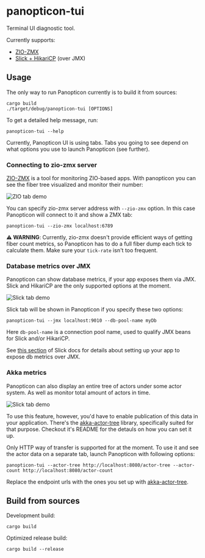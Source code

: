 # panopticon-tui

Terminal UI diagnostic tool.

Currently supports:
- [ZIO-ZMX](https://github.com/zio/zio-zmx)
- [Slick + HikariCP](https://scala-slick.org/doc/3.2.0/config.html#monitoring) (over JMX)

## Usage

The only way to run Panopticon currently is to build it from sources:
```
cargo build
./target/debug/panopticon-tui [OPTIONS]
```

To get a detailed help message, run:
```
panopticon-tui --help
```

Currently, Panopticon UI is using tabs. Tabs you going to see depend on what options you use to launch Panopticon (see further).

### Connecting to zio-zmx server

[ZIO-ZMX](https://github.com/zio/zio-zmx) is a tool for monitoring ZIO-based apps. With panopticon you can see the fiber tree visualized and monitor their number:

![ZIO tab demo](./assets/zio-demo.png)

You can specify zio-zmx server address with `--zio-zmx` option. In this case Panopticon will connect to it and show a ZMX tab:
```
panopticon-tui --zio-zmx localhost:6789
```

**⚠️ WARNING**: Currently, zio-zmx doesn't provide efficient ways of getting fiber count metrics, so Panopticon has to do a full fiber dump each tick to calculate them. Make sure your `tick-rate` isn't too frequent.

### Database metrics over JMX

Panopticon can show database metrics, if your app exposes them via JMX. Slick and HikariCP are the only supported options at the moment.

![Slick tab demo](./assets/slick-demo.png)

Slick tab will be shown in Panopticon if you specify these two options:

```
panopticon-tui --jmx localhost:9010 --db-pool-name myDb
```

Here `db-pool-name` is a connection pool name, used to qualify JMX beans for Slick and/or HikariCP. 

See [this section](https://scala-slick.org/doc/3.2.0/config.html#monitoring) of Slick docs for details about setting up your app to expose db metrics over JMX.


### Akka metrics

Panopticon can also display an entire tree of actors under some actor system. As well as monitor total amount of actors in time.

![Slick tab demo](./assets/akka-demo.png)

To use this feature, however, you'd have to enable publication of this data in your application. There's the [akka-actor-tree](https://github.com/ScalaConsultants/akka-actor-tree) library, specifically suited for that purpose. Checkout it's README for the detauls on how you can set it up.

Only HTTP way of transfer is supported for at the moment. To use it and see the actor data on a separate tab, launch Panopticon with following options:

```
panopticon-tui --actor-tree http://localhost:8080/actor-tree --actor-count http://localhost:8080/actor-count
```

Replace the endpoint urls with the ones you set up with [akka-actor-tree](https://github.com/ScalaConsultants/akka-actor-tree).

## Build from sources

Development build:
```
cargo build
```

Optimized release build:
```
cargo build --release
```
